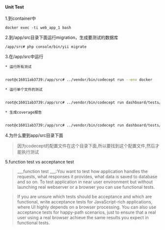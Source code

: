 #### Unit Test

1.到container中

```
docker exec -ti web_app_1 bash

```

2.到/app/src目录下面运行migration，生成要测试的数据库

```
/app/src# php console/bin/yii migrate
```

3.在/app/src中运行

    * 运行所有测试
    
```bash

root@c16011ab3739:/app/src# ../vendor/bin/codecept run --env docker
```
    * 运行单个文件的测试
    
```bash

root@c16011ab3739:/app/src# ../vendor/bin/codecept run dashboard/tests/unit/modules/forms/helpers/SubmissionViewHelperTest.php --env docker
```
    * 生成coverage报告
    
```bash

root@c16011ab3739:/app/src# ../vendor/bin/codecept run dashboard/tests/unit/modules/forms/helpers/SubmissionViewHelperTest.php --env docker --coverage-html
```
    
4.为什么要到app/src目录下面

> 因为codecept的配置文件在这个目录下面,所以要找到这个配置文件,然后才能执行测试

5.function test vs acceptance test
>___function test ___:You want to test how application handles the requests, what responses it provides, what data is saved to database and so on. To test application in near user environment but without launching real webserver or a browser you can use functional tests. 

>If you are unsure which tests should be acceptance and which are functional, write acceptance tests for JavaScript-rich applications, where UI highly depends on a browser processing. You can also use acceptance tests for happy-path scenarios, just to ensure that a real user using a real browser achieve the same results you expect in functional tests.
